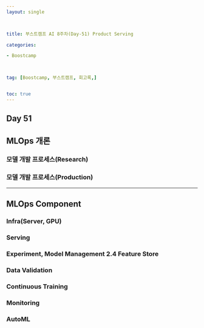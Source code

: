```yaml
---
layout: single

  

title: 부스트캠프 AI 8주차(Day-51) Product Serving

categories:

- Boostcamp

  

tag: [Boostcamp, 부스트캠프, 회고록,]


toc: true
---
```

## Day 51

## MLOps 개론

### 모델 개발 프로세스(Research)

### 모델 개발 프로세스(Production)

<hr>

## MLOps Component

### Infra(Server, GPU)

### Serving

### Experiment, Model Management 2.4 Feature Store

### Data Validation

### Continuous Training

### Monitoring

### AutoML